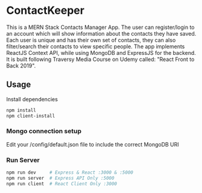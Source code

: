 # ContactKeeper

This is a MERN Stack Contacts Manager App.
The user can register/login to an account which will show information about the contacts they have saved.
Each user is unique and has their own set of contacts, they can also filter/search their contacts to view specific people.
The app implements ReactJS Context API, while using MongoDB and ExpressJS for the backend.
It is built following Traversy Media Course on Udemy called: "React Front to Back 2019".
## Usage

Install dependencies

```bash
npm install
npm client-install
```

### Mongo connection setup

Edit your /config/default.json file to include the correct MongoDB URI

### Run Server

```bash
npm run dev     # Express & React :3000 & :5000
npm run server  # Express API Only :5000
npm run client  # React Client Only :3000
```
